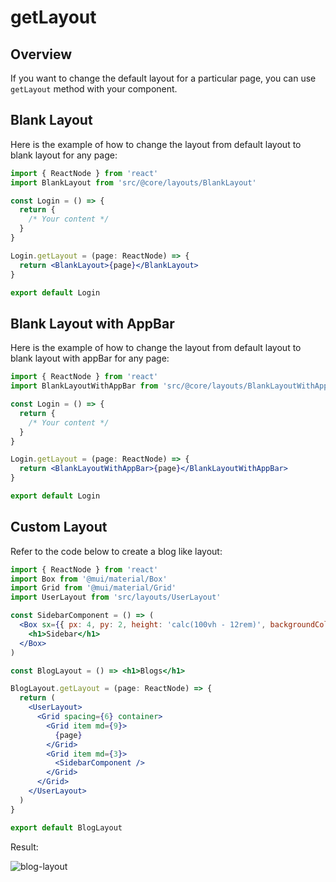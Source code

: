 # getLayout

## Overview

If you want to change the default layout for a particular page, you can use `getLayout` method with your component.

## Blank Layout

Here is the example of how to change the layout from default layout to blank layout for any page:

```jsx
import { ReactNode } from 'react'
import BlankLayout from 'src/@core/layouts/BlankLayout'

const Login = () => {
  return {
    /* Your content */
  }
}

Login.getLayout = (page: ReactNode) => {
  return <BlankLayout>{page}</BlankLayout>
}

export default Login
```

## Blank Layout with AppBar

Here is the example of how to change the layout from default layout to blank layout with appBar for any page:

```jsx
import { ReactNode } from 'react'
import BlankLayoutWithAppBar from 'src/@core/layouts/BlankLayoutWithAppBar'

const Login = () => {
  return {
    /* Your content */
  }
}

Login.getLayout = (page: ReactNode) => {
  return <BlankLayoutWithAppBar>{page}</BlankLayoutWithAppBar>
}

export default Login
```

## Custom Layout

Refer to the code below to create a blog like layout:

```jsx
import { ReactNode } from 'react'
import Box from '@mui/material/Box'
import Grid from '@mui/material/Grid'
import UserLayout from 'src/layouts/UserLayout'

const SidebarComponent = () => (
  <Box sx={{ px: 4, py: 2, height: 'calc(100vh - 12rem)', backgroundColor: 'background.paper' }}>
    <h1>Sidebar</h1>
  </Box>
)

const BlogLayout = () => <h1>Blogs</h1>

BlogLayout.getLayout = (page: ReactNode) => {
  return (
    <UserLayout>
      <Grid spacing={6} container>
        <Grid item md={9}>
          {page}
        </Grid>
        <Grid item md={3}>
          <SidebarComponent />
        </Grid>
      </Grid>
    </UserLayout>
  )
}

export default BlogLayout
```

Result:

<img alt='blog-layout' class='medium-zoom' :src="$withBase('/images/layouts/blog-layout.png')" />
